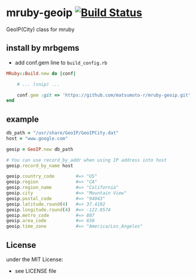# mruby-geoip   [![Build Status](https://travis-ci.org/matsumoto-r/mruby-geoip.png?branch=master)](https://travis-ci.org/matsumoto-r/mruby-geoip)
GeoIP(City) class for mruby
## install by mrbgems
- add conf.gem line to `build_config.rb`

```ruby
MRuby::Build.new do |conf|

    # ... (snip) ...

    conf.gem :git => 'https://github.com/matsumoto-r/mruby-geoip.git'
end
```
## example
```ruby
db_path = "/usr/share/GeoIP/GeoIPCity.dat"
host = "www.google.com"

geoip = GeoIP.new db_path

# You can use record_by_addr when using IP address into host
geoip.record_by_name host

geoip.country_code        #=> "US"
geoip.region              #=> "CA"
geoip.region_name         #=> "California"
geoip.city                #=> "Mountain View"
geoip.postal_code         #=> "94043"
geoip.latitude.round(4)   #=> 37.4192
geoip.longitude.round(4)  #=> -122.0574
geoip.metro_code          #=> 807
geoip.area_code           #=> 650
geoip.time_zone           #=> "America/Los_Angeles"
```

## License
under the MIT License:
- see LICENSE file
